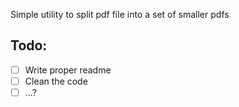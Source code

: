 Simple utility to split pdf file into a set of smaller pdfs

## Todo:
- [ ] Write proper readme
- [ ] Clean the code
- [ ] ...?
